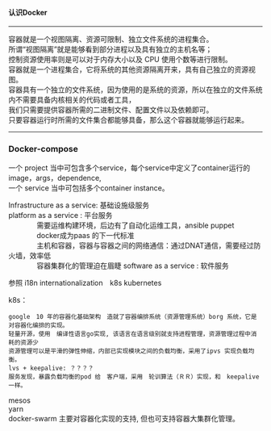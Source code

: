 #### 认识Docker

---
容器就是一个视图隔离、资源可限制、独立文件系统的进程集合。  
所谓“视图隔离”就是能够看到部分进程以及具有独立的主机名等；  
控制资源使用率则是可以对于内存大小以及 CPU 使用个数等进行限制。  
容器就是一个进程集合，它将系统的其他资源隔离开来，具有自己独立的资源视图。    
容器具有一个独立的文件系统，因为使用的是系统的资源，所以在独立的文件系统内不需要具备内核相关的代码或者工具，  
我们只需要提供容器所需的二进制文件、配置文件以及依赖即可。  
只要容器运行时所需的文件集合都能够具备，那么这个容器就能够运行起来。  

---
### Docker-compose
一个 project 当中可包含多个service，每个service中定义了container运行的image，args，dependence,   
一个 service 当中可包括多个container instance。  

Infrastructure as a service: 基础设施级服务  
platform as a service      : 平台服务  
　　　　需要运维构建环境，后边有了自动化运维工具，ansible puppet  
　　　　docker成为paas 的下一代标准  
　　　　主机和容器，容器与容器之间的网络通信：通过DNAT通信，需要经过防火墙，效率低  
　　　　容器集群化的管理迫在眉睫
software as a service      : 软件服务

参照 i18n internationalization　k8s kubernetes 

k8s： 
 
    google　10 年的容器化基础架构　造就了容器编排系统（资源管理系统）borg 系统，它是对容器化编排的实现。  
    轻量开源，使用　编译性语言go实现, 该语言在语言级别就支持进程管理，资源管理过程中消耗的资源少  
    资源管理可以是平滑的弹性伸缩，内部已实现模块之间的负载均衡，采用了ipvs 实现负载均衡。  
    lvs + keepalive: ？？？？  
    服务发现，暴露负载均衡的pod 给　客户端，采用　轮训算法（ＲＲ）实现，和　keepalive 一样。
    
mesos         
yarn  
docker-swarm  主要对容器化实现的支持, 但也可支持容器大集群化管理。






